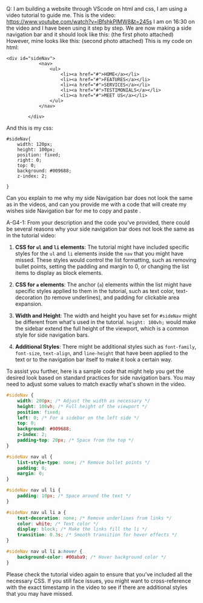 
Q: 
I am building a website through VScode on html and css, I am using a video tutorial to guide me. This is the video: 
https://www.youtube.com/watch?v=lBfshkPlMW8&t=245s
I am on 16:30 on the video and I have been using it step by step. We are now making a side navigation bar and it should look like this: (the first photo attached) 
However, mine looks like this: (second photo attached) 
This is my code on html: 
```
<div id="sideNav">
            <nav>
                <ul>
                    <li><a href="#">HOME</a></li>
                    <li><a href="#">FEATURES</a></li>
                    <li><a href="#">SERVICES</a></li>
                    <li><a href="#">TESTIMONIALS</a></li>
                    <li><a href="#">MEET US</a></li>
                </ul>
            </nav>

        </div>
```
And this is my css:
```
#sideNav{
    width: 120px;
    height: 100px;
    position: fixed;
    right: 0;
    top: 0;
    background: #009688;
    z-index: 2;

}
```
Can you explain to me why my side Navigation bar does not look the same as in the videos, and can you provide me with a code that will create my wishes side Navigation bar for me to copy and paste . 

A-G4-1:
From your description and the code you've provided, there could be several reasons why your side navigation bar does not look the same as in the tutorial video:

1. **CSS for `ul` and `li` elements**: The tutorial might have included specific styles for the `ul` and `li` elements inside the `nav` that you might have missed. These styles would control the list formatting, such as removing bullet points, setting the padding and margin to 0, or changing the list items to display as block elements.

2. **CSS for `a` elements**: The anchor (`a`) elements within the list might have specific styles applied to them in the tutorial, such as text color, text-decoration (to remove underlines), and padding for clickable area expansion.

3. **Width and Height**: The width and height you have set for `#sideNav` might be different from what's used in the tutorial. `height: 100vh;` would make the sidebar extend the full height of the viewport, which is a common style for side navigation bars.

4. **Additional Styles**: There might be additional styles such as `font-family`, `font-size`, `text-align`, and `line-height` that have been applied to the text or to the navigation bar itself to make it look a certain way.

To assist you further, here is a sample code that might help you get the desired look based on standard practices for side navigation bars. You may need to adjust some values to match exactly what's shown in the video.

```css
#sideNav {
    width: 200px; /* Adjust the width as necessary */
    height: 100vh; /* Full height of the viewport */
    position: fixed;
    left: 0; /* For a sidebar on the left side */
    top: 0;
    background: #009688;
    z-index: 2;
    padding-top: 20px; /* Space from the top */
}

#sideNav nav ul {
    list-style-type: none; /* Remove bullet points */
    padding: 0;
    margin: 0;
}

#sideNav nav ul li {
    padding: 10px; /* Space around the text */
}

#sideNav nav ul li a {
    text-decoration: none; /* Remove underlines from links */
    color: white; /* Text color */
    display: block; /* Make the links fill the li */
    transition: 0.3s; /* Smooth transition for hover effects */
}

#sideNav nav ul li a:hover {
    background-color: #00aba9; /* Hover background color */
}
```

Please check the tutorial video again to ensure that you've included all the necessary CSS. If you still face issues, you might want to cross-reference with the exact timestamp in the video to see if there are additional styles that you may have missed.